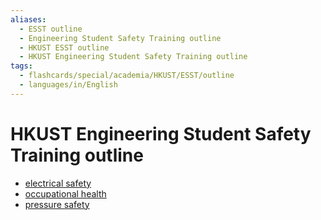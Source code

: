 ```yaml
---
aliases:
  - ESST outline
  - Engineering Student Safety Training outline
  - HKUST ESST outline
  - HKUST Engineering Student Safety Training outline
tags:
  - flashcards/special/academia/HKUST/ESST/outline
  - languages/in/English
---
```


# HKUST Engineering Student Safety Training outline

- [electrical safety](electrical%20safety/outline.md)
- [occupational health](occupational%20health/outline.md)
- [pressure safety](pressure%20safety/outline.md)
